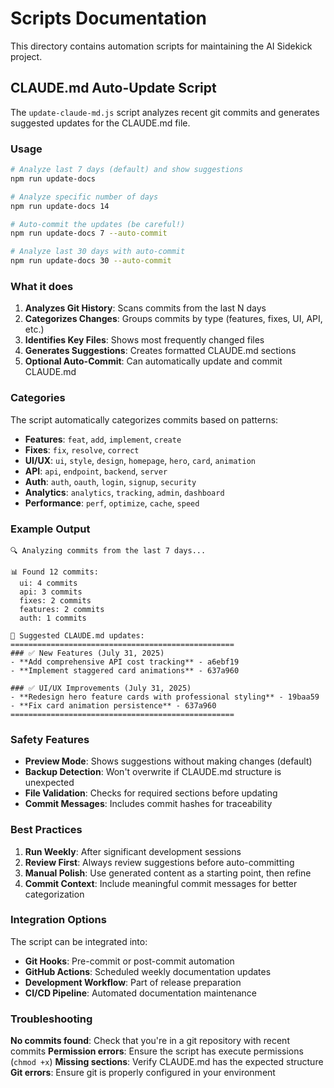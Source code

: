 # Scripts Documentation

This directory contains automation scripts for maintaining the AI Sidekick project.

## CLAUDE.md Auto-Update Script

The `update-claude-md.js` script analyzes recent git commits and generates suggested updates for the CLAUDE.md file.

### Usage

```bash
# Analyze last 7 days (default) and show suggestions
npm run update-docs

# Analyze specific number of days
npm run update-docs 14

# Auto-commit the updates (be careful!)
npm run update-docs 7 --auto-commit

# Analyze last 30 days with auto-commit
npm run update-docs 30 --auto-commit
```

### What it does

1. **Analyzes Git History**: Scans commits from the last N days
2. **Categorizes Changes**: Groups commits by type (features, fixes, UI, API, etc.)
3. **Identifies Key Files**: Shows most frequently changed files
4. **Generates Suggestions**: Creates formatted CLAUDE.md sections
5. **Optional Auto-Commit**: Can automatically update and commit CLAUDE.md

### Categories

The script automatically categorizes commits based on patterns:

- **Features**: `feat`, `add`, `implement`, `create`
- **Fixes**: `fix`, `resolve`, `correct`  
- **UI/UX**: `ui`, `style`, `design`, `homepage`, `hero`, `card`, `animation`
- **API**: `api`, `endpoint`, `backend`, `server`
- **Auth**: `auth`, `oauth`, `login`, `signup`, `security`
- **Analytics**: `analytics`, `tracking`, `admin`, `dashboard`
- **Performance**: `perf`, `optimize`, `cache`, `speed`

### Example Output

```
🔍 Analyzing commits from the last 7 days...

📊 Found 12 commits:
  ui: 4 commits
  api: 3 commits  
  fixes: 2 commits
  features: 2 commits
  auth: 1 commits

📝 Suggested CLAUDE.md updates:
==================================================
### ✅ New Features (July 31, 2025)
- **Add comprehensive API cost tracking** - a6ebf19
- **Implement staggered card animations** - 637a960

### ✅ UI/UX Improvements (July 31, 2025)  
- **Redesign hero feature cards with professional styling** - 19baa59
- **Fix card animation persistence** - 637a960
==================================================
```

### Safety Features

- **Preview Mode**: Shows suggestions without making changes (default)
- **Backup Detection**: Won't overwrite if CLAUDE.md structure is unexpected
- **File Validation**: Checks for required sections before updating
- **Commit Messages**: Includes commit hashes for traceability

### Best Practices

1. **Run Weekly**: After significant development sessions
2. **Review First**: Always review suggestions before auto-committing
3. **Manual Polish**: Use generated content as a starting point, then refine
4. **Commit Context**: Include meaningful commit messages for better categorization

### Integration Options

The script can be integrated into:

- **Git Hooks**: Pre-commit or post-commit automation
- **GitHub Actions**: Scheduled weekly documentation updates  
- **Development Workflow**: Part of release preparation
- **CI/CD Pipeline**: Automated documentation maintenance

### Troubleshooting

**No commits found**: Check that you're in a git repository with recent commits
**Permission errors**: Ensure the script has execute permissions (`chmod +x`)
**Missing sections**: Verify CLAUDE.md has the expected structure
**Git errors**: Ensure git is properly configured in your environment
